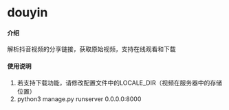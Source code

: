 # douyin

#### 介绍
解析抖音视频的分享链接，获取原始视频，支持在线观看和下载

#### 使用说明
1.  若支持下载功能，请修改配置文件中的LOCALE_DIR（视频在服务器中的存储位置）
2.  python3 manage.py runserver 0.0.0.0:8000

